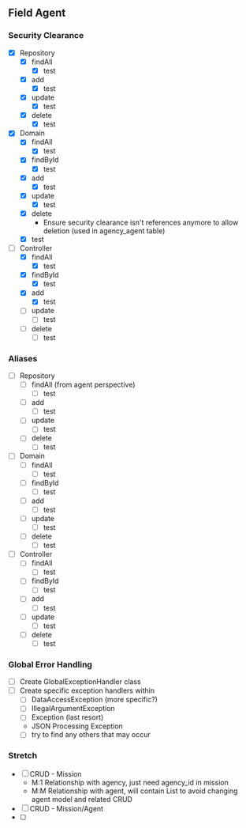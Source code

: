 ## Field Agent

### Security Clearance
- [x] Repository
    - [x] findAll
        - [x] test
    - [x] add
        - [x] test
    - [x] update
        - [x] test
    - [x] delete
        - [x] test
- [x] Domain
    - [x] findAll
        - [x] test
    - [x] findById
        - [x] test         
    - [x] add
        - [x] test
    - [x] update
        - [x] test
    - [x] delete
        - Ensure security clearance isn't references anymore to allow deletion (used in agency_agent table)
    - [x] test
- [ ] Controller
    - [x] findAll
        - [x] test
    - [x] findById
        - [x] test         
    - [x] add
        - [x] test
    - [ ] update
        - [ ] test
    - [ ] delete
        - [ ] test

### Aliases
- [ ] Repository
    - [ ] findAll (from agent perspective)
        - [ ] test       
    - [ ] add
        - [ ] test
    - [ ] update
        - [ ] test
    - [ ] delete
        - [ ] test
- [ ] Domain
    - [ ] findAll
        - [ ] test
    - [ ] findById
        - [ ] test         
    - [ ] add
        - [ ] test
    - [ ] update
        - [ ] test
    - [ ] delete
        - [ ] test
- [ ] Controller
    - [ ] findAll
        - [ ] test
    - [ ] findById
        - [ ] test         
    - [ ] add
        - [ ] test
    - [ ] update
        - [ ] test
    - [ ] delete
        - [ ] test

### Global Error Handling
- [ ] Create GlobalExceptionHandler class
- [ ] Create specific exception handlers within
    - [ ] DataAccessException (more specific?)
    - [ ] IllegalArgumentException
    - [ ] Exception (last resort)
    - JSON Processing Exception
    - [ ] try to find any others that may occur
    
### Stretch
- [ ] CRUD - Mission
    - M:1 Relationship with agency, just need agency_id in mission
    - M:M Relationship with agent, will contain List<Agent> to avoid changing agent model and related CRUD
- [ ] CRUD - Mission/Agent
- [ ]